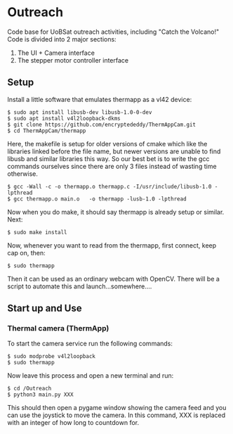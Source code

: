 # Outreach
Code base for UoBSat outreach activities, including "Catch the Volcano!"
Code is divided into 2 major sections:
1) The UI + Camera interface
2) The stepper motor controller interface

## Setup
Install a little software that emulates thermapp as a vl42 device:
```
$ sudo apt install libusb-dev libusb-1.0-0-dev
$ sudo apt install v4l2loopback-dkms
$ git clone https://github.com/encryptededdy/ThermAppCam.git
$ cd ThermAppCam/thermapp
```

Here, the makefile is setup for older versions of cmake which like the libraries linked before the file name, but newer versions are unable to find libusb and similar libraries this way. So our best bet is to write the gcc commands ourselves since there are only 3 files instead of wasting time otherwise.
```
$ gcc -Wall -c -o thermapp.o thermapp.c -I/usr/include/libusb-1.0 -lpthread
$ gcc thermapp.o main.o   -o thermapp -lusb-1.0 -lpthread
```

Now when you do make, it should say thermapp is already setup or similar.
Next:
```
$ sudo make install
```
Now, whenever you want to read from the thermapp, first connect, keep cap on, then:
```
$ sudo thermapp
```

Then it can be used as an ordinary webcam with OpenCV. There will be a script to automate this and launch...somewhere....

## Start up and Use
### Thermal camera (ThermApp)
To start the camera service run the following commands:
```
$ sudo modprobe v4l2loopback
$ sudo thermapp
```
Now leave this process and open a new terminal and run:

```
$ cd /Outreach
$ python3 main.py XXX
```
This should then open a pygame window showing the camera feed and you can use the joystick to move the camera. In this command, XXX is replaced with an integer of how long to countdown for.
